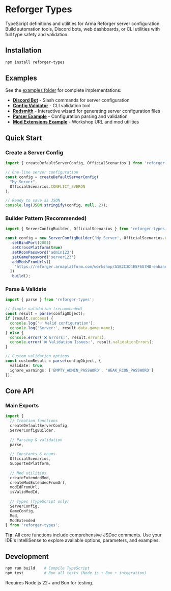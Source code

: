 # Reforger Types

TypeScript definitions and utilities for Arma Reforger server configuration. Build automation tools, Discord bots, web dashboards, or CLI utilities with full type safety and validation.

## Installation

```bash
npm install reforger-types
```

## Examples

See the [examples folder](./examples) for complete implementations:
- **[Discord Bot](./examples/discord-bot/)** - Slash commands for server configuration  
- **[Config Validator](./examples/config-validator/)** - CLI validation tool
- **[Redsmith](./examples/redsmith/)** - Interactive wizard for generating server configuration files
- **[Parser Example](./examples/parser-example.js)** - Configuration parsing and validation
- **[Mod Extensions Example](./examples/mod-extensions-example.js)** - Workshop URL and mod utilities

## Quick Start

### Create a Server Config

```typescript
import { createDefaultServerConfig, OfficialScenarios } from 'reforger-types';

// One-line server configuration
const config = createDefaultServerConfig(
  "My Server",
  OfficialScenarios.CONFLICT_EVERON
);

// Ready to save as JSON
console.log(JSON.stringify(config, null, 2));
```

### Builder Pattern (Recommended)

```typescript
import { ServerConfigBuilder, OfficialScenarios } from 'reforger-types';

const config = new ServerConfigBuilder('My Server', OfficialScenarios.CONFLICT_EVERON)
  .setBindPort(2001)
  .setCrossPlatform(true)
  .setRconPassword('admin123')
  .setGamePassword('server123')
  .addModsFromUrls([
    'https://reforger.armaplatform.com/workshop/A1B2C3D4E5F6G7H8-enhanced-realism'
  ])
  .build();
```

### Parse & Validate

```typescript
import { parse } from 'reforger-types';

// Simple validation (recommended)
const result = parse(configObject);
if (result.success) {
  console.log('✅ Valid configuration');
  console.log('Server:', result.data.game.name);
} else {
  console.error('❌ Errors:', result.errors);
  console.error('❌ Validation Issues:', result.validationErrors);
}

// Custom validation options
const customResult = parse(configObject, {
  validate: true,
  ignore_warnings: ['EMPTY_ADMIN_PASSWORD', 'WEAK_RCON_PASSWORD']
});
```

## Core API

### Main Exports

```typescript
import { 
  // Creation functions
  createDefaultServerConfig,
  ServerConfigBuilder,
  
  // Parsing & validation
  parse,
  
  // Constants & enums
  OfficialScenarios,
  SupportedPlatform,
  
  // Mod utilities
  createExtendedMod,
  createModExtendedFromUrl,
  modIdFromUrl,
  isValidModId,
  
  // Types (TypeScript only)
  ServerConfig,
  GameConfig,
  Mod,
  ModExtended
} from 'reforger-types';
```

**Tip**: All core functions include comprehensive JSDoc comments. Use your IDE's IntelliSense to explore available options, parameters, and examples.

## Development

```bash
npm run build    # Compile TypeScript
npm test         # Run all tests (Node.js + Bun + integration)
```

Requires Node.js 22+ and Bun for testing.